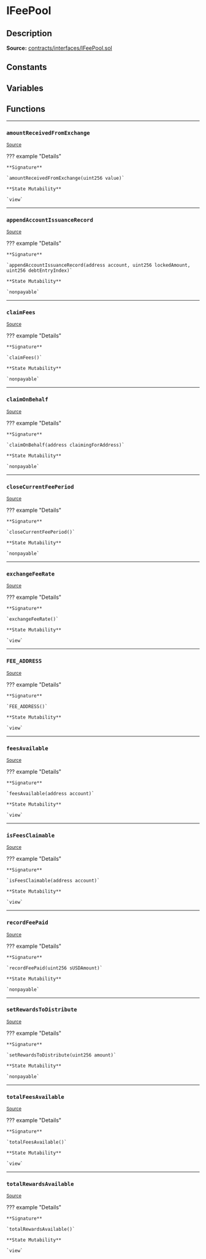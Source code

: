 # IFeePool

## Description

**Source:** [contracts/interfaces/IFeePool.sol](https://github.com/Synthetixio/synthetix/tree/v2.21.15/contracts/interfaces/IFeePool.sol)

## Constants

## Variables

## Functions

---

### `amountReceivedFromExchange`

<sub>[Source](https://github.com/Synthetixio/synthetix/tree/v2.21.15/contracts/interfaces/IFeePool.sol#L6)</sub>

??? example "Details"

    **Signature**

    `amountReceivedFromExchange(uint256 value)`

    **State Mutability**

    `view`

---

### `appendAccountIssuanceRecord`

<sub>[Source](https://github.com/Synthetixio/synthetix/tree/v2.21.15/contracts/interfaces/IFeePool.sol#L29)</sub>

??? example "Details"

    **Signature**

    `appendAccountIssuanceRecord(address account, uint256 lockedAmount, uint256 debtEntryIndex)`

    **State Mutability**

    `nonpayable`

---

### `claimFees`

<sub>[Source](https://github.com/Synthetixio/synthetix/tree/v2.21.15/contracts/interfaces/IFeePool.sol#L22)</sub>

??? example "Details"

    **Signature**

    `claimFees()`

    **State Mutability**

    `nonpayable`

---

### `claimOnBehalf`

<sub>[Source](https://github.com/Synthetixio/synthetix/tree/v2.21.15/contracts/interfaces/IFeePool.sol#L24)</sub>

??? example "Details"

    **Signature**

    `claimOnBehalf(address claimingForAddress)`

    **State Mutability**

    `nonpayable`

---

### `closeCurrentFeePeriod`

<sub>[Source](https://github.com/Synthetixio/synthetix/tree/v2.21.15/contracts/interfaces/IFeePool.sol#L26)</sub>

??? example "Details"

    **Signature**

    `closeCurrentFeePeriod()`

    **State Mutability**

    `nonpayable`

---

### `exchangeFeeRate`

<sub>[Source](https://github.com/Synthetixio/synthetix/tree/v2.21.15/contracts/interfaces/IFeePool.sol#L8)</sub>

??? example "Details"

    **Signature**

    `exchangeFeeRate()`

    **State Mutability**

    `view`

---

### `FEE_ADDRESS`

<sub>[Source](https://github.com/Synthetixio/synthetix/tree/v2.21.15/contracts/interfaces/IFeePool.sol#L11)</sub>

??? example "Details"

    **Signature**

    `FEE_ADDRESS()`

    **State Mutability**

    `view`

---

### `feesAvailable`

<sub>[Source](https://github.com/Synthetixio/synthetix/tree/v2.21.15/contracts/interfaces/IFeePool.sol#L13)</sub>

??? example "Details"

    **Signature**

    `feesAvailable(address account)`

    **State Mutability**

    `view`

---

### `isFeesClaimable`

<sub>[Source](https://github.com/Synthetixio/synthetix/tree/v2.21.15/contracts/interfaces/IFeePool.sol#L15)</sub>

??? example "Details"

    **Signature**

    `isFeesClaimable(address account)`

    **State Mutability**

    `view`

---

### `recordFeePaid`

<sub>[Source](https://github.com/Synthetixio/synthetix/tree/v2.21.15/contracts/interfaces/IFeePool.sol#L35)</sub>

??? example "Details"

    **Signature**

    `recordFeePaid(uint256 sUSDAmount)`

    **State Mutability**

    `nonpayable`

---

### `setRewardsToDistribute`

<sub>[Source](https://github.com/Synthetixio/synthetix/tree/v2.21.15/contracts/interfaces/IFeePool.sol#L37)</sub>

??? example "Details"

    **Signature**

    `setRewardsToDistribute(uint256 amount)`

    **State Mutability**

    `nonpayable`

---

### `totalFeesAvailable`

<sub>[Source](https://github.com/Synthetixio/synthetix/tree/v2.21.15/contracts/interfaces/IFeePool.sol#L17)</sub>

??? example "Details"

    **Signature**

    `totalFeesAvailable()`

    **State Mutability**

    `view`

---

### `totalRewardsAvailable`

<sub>[Source](https://github.com/Synthetixio/synthetix/tree/v2.21.15/contracts/interfaces/IFeePool.sol#L19)</sub>

??? example "Details"

    **Signature**

    `totalRewardsAvailable()`

    **State Mutability**

    `view`
